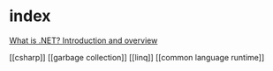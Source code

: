 # index

[What is .NET? Introduction and overview](https://learn.microsoft.com/en-us/dotnet/core/introduction)

[[csharp]]
[[garbage collection]]
[[linq]]
[[common language runtime]]